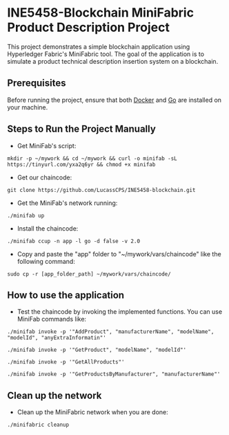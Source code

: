 # INE5458-Blockchain MiniFabric Product Description Project

This project demonstrates a simple blockchain application using Hyperledger Fabric's MiniFabric tool. The goal of the application is to simulate a product technical description insertion system on a blockchain.

## Prerequisites

Before running the project, ensure that both [Docker](https://docs.docker.com/engine/install/) and [Go](https://go.dev/doc/install) are installed on your machine. 

## Steps to Run the Project Manually

- Get MiniFab's script:

```
mkdir -p ~/mywork && cd ~/mywork && curl -o minifab -sL https://tinyurl.com/yxa2q6yr && chmod +x minifab
```

- Get our chaincode:

```
git clone https://github.com/LucassCPS/INE5458-blockchain.git
```

- Get the MiniFab's network running:

```
./minifab up
```

- Install the chaincode:

```
./minifab ccup -n app -l go -d false -v 2.0
```

- Copy and paste the "app" folder to "~/mywork/vars/chaincode" like the following command:

```
sudo cp -r [app_folder_path] ~/mywork/vars/chaincode/
```

## How to use the application

- Test the chaincode by invoking the implemented functions. You can use MiniFab commands like:

```
./minifab invoke -p '"AddProduct", "manufacturerName", "modelName", "modelId", "anyExtraInformatin"'
```

```
./minifab invoke -p '"GetProduct", "modelName", "modelId"'
```

```
./minifab invoke -p '"GetAllProducts"'
```

```
./minifab invoke -p '"GetProductsByManufacturer", "manufacturerName"'
```

## Clean up the network

- Clean up the MiniFabric network when you are done:

```
./minifabric cleanup
```
